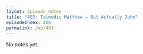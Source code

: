 ```yaml
---
layout: episode_notes
title: "403: Talmudic Matthew — But Actually John"
episodeIndex: 406
permalink: /ep/403
---
```

No notes yet.
